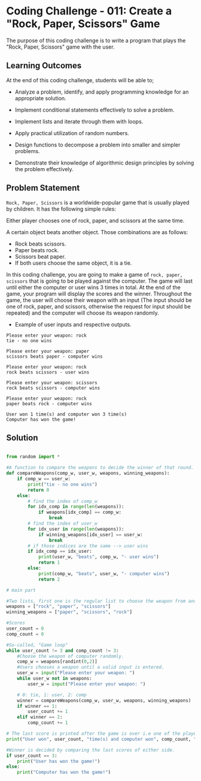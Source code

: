 # Coding Challenge - 011: Create a "Rock, Paper, Scissors" Game

The purpose of this coding challenge is to write a program that plays the "Rock, Paper, Scissors" game with the user.

## Learning Outcomes

At the end of this coding challenge, students will be able to;

- Analyze a problem, identify, and apply programming knowledge for an appropriate solution.

- Implement conditional statements effectively to solve a problem.

- Implement lists and iterate through them with loops.

- Apply practical utilization of random numbers.

- Design functions to decompose a problem into smaller and simpler problems.

- Demonstrate their knowledge of algorithmic design principles by solving the problem effectively.

## Problem Statement

`Rock, Paper, Scissors` is a worldwide-popular game that is usually played by children. It has the following simple rules:

Either player chooses one of rock, paper, and scissors at the same time.

A certain object beats another object. Those combinations are as follows:

- Rock beats scissors.
- Paper beats rock.
- Scissors beat paper.
- If both users choose the same object, it is a tie.

In this coding challenge, you are going to make a game of `rock, paper, scissors` that is going to be played against the computer. The game will last until either the computer or user wins 3 times in total. At the end of the game, your program will display the scores and the winner. Throughout the game, the user will choose their weapon with an input (The input should be one of rock, paper, and scissors, otherwise the request for input should be repeated) and the computer will choose its weapon randomly.

- Example of user inputs and respective outputs.

```text
Please enter your weapon: rock
tie - no one wins

Please enter your weapon: paper
scissors beats paper - computer wins

Please enter your weapon: rock
rock beats scissors - user wins

Please enter your weapon: scissors
rock beats scissors - computer wins

Please enter your weapon: rock
paper beats rock - computer wins

User won 1 time(s) and computer won 3 time(s)
Computer has won the game!
```

## Solution

```python

from random import *

#A function to compare the weapons to decide the winner of that round.
def compareWeapons(comp_w, user_w, weapons, winning_weapons):
    if comp_w == user_w:
        print("tie - no one wins")
        return 0
    else:
        # find the index of comp_w
        for idx_comp in range(len(weapons)):
            if weapons[idx_comp] == comp_w:
                break
        # find the index of user_w
        for idx_user in range(len(weapons)):
            if winning_weapons[idx_user] == user_w:
                break
        # if those indices are the same --> user wins
        if idx_comp == idx_user:
            print(user_w, "beats", comp_w, "- user wins")
            return 1
        else:
            print(comp_w, "beats", user_w, "- computer wins")
            return 2

# main part

#Two lists, first one is the regular list to choose the weapon from and the second one is to make the comparison in order to decide on the winner.
weapons = ["rock", "paper", "scissors"]
winning_weapons = ["paper", "scissors", "rock"]

#Scores
user_count = 0
comp_count = 0

#So-called, "Game loop"
while user_count != 3 and comp_count != 3:
    #Choose the weapon of computer randomly.
    comp_w = weapons[randint(0,2)]
    #Users chooses a weapon until a valid input is entered.
    user_w = input("Please enter your weapon: ")
    while user_w not in weapons:
        user_w = input("Please enter your weapon: ")

    # 0: tie, 1: user, 2: comp
    winner = compareWeapons(comp_w, user_w, weapons, winning_weapons)
    if winner == 1:
        user_count += 1
    elif winner == 2:
        comp_count += 1

# The last score is printed after the game is over i.e one of the players has reached 3 in terms of score.
print("User won", user_count, "time(s) and computer won", comp_count, "time(s)")

#Winner is decided by comparing the last scores of either side.
if user_count == 3:
    print("User has won the game!")
else:
    print("Computer has won the game!")
```
